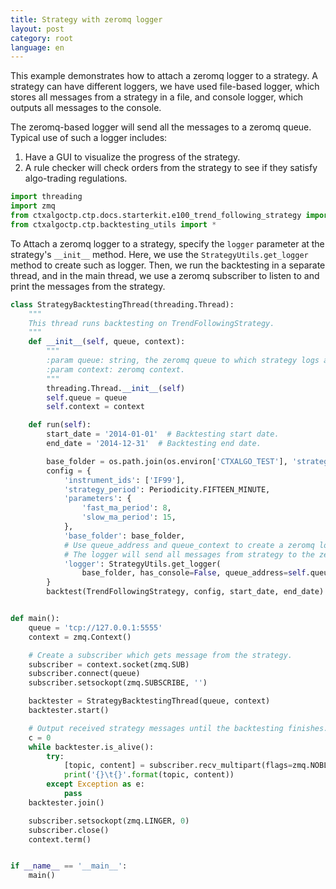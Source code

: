 ```yaml
---
title: Strategy with zeromq logger
layout: post
category: root
language: en
---
```


This example demonstrates how to attach a zeromq logger to a strategy. A strategy can have different loggers,
we have used file-based logger, which stores all messages from a strategy in a file, and console logger,
which outputs all messages to the console.

The zeromq-based logger will send all the messages to a zeromq queue. Typical use of such a logger includes:

1. Have a GUI to visualize the progress of the strategy.
2. A rule checker will check orders from the strategy to see if they satisfy algo-trading regulations.



```python
import threading
import zmq
from ctxalgoctp.ctp.docs.starterkit.e100_trend_following_strategy import TrendFollowingStrategy
from ctxalgoctp.ctp.backtesting_utils import *
```

To Attach a zeromq logger to a strategy, specify the `logger` parameter at the strategy's `__init__` method. Here,
we use the `StrategyUtils.get_logger` method to create such as logger. Then, we run the backtesting in a separate
thread, and in the main thread, we use a zeromq subscriber to listen to and print the messages from the strategy.


```python
class StrategyBacktestingThread(threading.Thread):
    """
    This thread runs backtesting on TrendFollowingStrategy.
    """
    def __init__(self, queue, context):
        """
        :param queue: string, the zeromq queue to which strategy logs are sent.
        :param context: zeromq context.
        """
        threading.Thread.__init__(self)
        self.queue = queue
        self.context = context

    def run(self):
        start_date = '2014-01-01'  # Backtesting start date.
        end_date = '2014-12-31'  # Backtesting end date.

        base_folder = os.path.join(os.environ['CTXALGO_TEST'], 'strategies', TrendFollowingStrategy.__name__)
        config = {
            'instrument_ids': ['IF99'],
            'strategy_period': Periodicity.FIFTEEN_MINUTE,
            'parameters': {
                'fast_ma_period': 8,
                'slow_ma_period': 15,
            },
            'base_folder': base_folder,
            # Use queue_address and queue_context to create a zeromq logger.
            # The logger will send all messages from strategy to the zeromq queue.
            'logger': StrategyUtils.get_logger(
                base_folder, has_console=False, queue_address=self.queue, queue_context=self.context)
        }
        backtest(TrendFollowingStrategy, config, start_date, end_date)


def main():
    queue = 'tcp://127.0.0.1:5555'
    context = zmq.Context()

    # Create a subscriber which gets message from the strategy.
    subscriber = context.socket(zmq.SUB)
    subscriber.connect(queue)
    subscriber.setsockopt(zmq.SUBSCRIBE, '')

    backtester = StrategyBacktestingThread(queue, context)
    backtester.start()

    # Output received strategy messages until the backtesting finishes.
    c = 0
    while backtester.is_alive():
        try:
            [topic, content] = subscriber.recv_multipart(flags=zmq.NOBLOCK)
            print('{}\t{}'.format(topic, content))
        except Exception as e:
            pass
    backtester.join()

    subscriber.setsockopt(zmq.LINGER, 0)
    subscriber.close()
    context.term()


if __name__ == '__main__':
    main()

```

